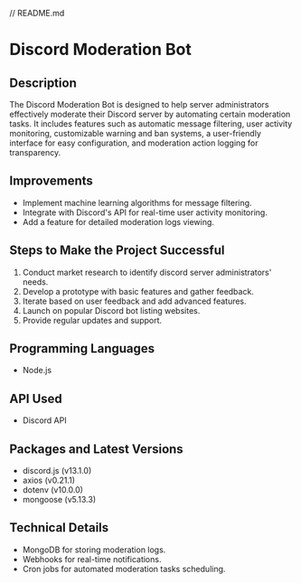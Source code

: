 // README.md

# Discord Moderation Bot

## Description
The Discord Moderation Bot is designed to help server administrators effectively moderate their Discord server by automating certain moderation tasks. It includes features such as automatic message filtering, user activity monitoring, customizable warning and ban systems, a user-friendly interface for easy configuration, and moderation action logging for transparency.

## Improvements
- Implement machine learning algorithms for message filtering.
- Integrate with Discord's API for real-time user activity monitoring.
- Add a feature for detailed moderation logs viewing.

## Steps to Make the Project Successful
1. Conduct market research to identify discord server administrators' needs.
2. Develop a prototype with basic features and gather feedback.
3. Iterate based on user feedback and add advanced features.
4. Launch on popular Discord bot listing websites.
5. Provide regular updates and support.

## Programming Languages
- Node.js

## API Used
- Discord API

## Packages and Latest Versions
- discord.js (v13.1.0)
- axios (v0.21.1)
- dotenv (v10.0.0)
- mongoose (v5.13.3)

## Technical Details
- MongoDB for storing moderation logs.
- Webhooks for real-time notifications.
- Cron jobs for automated moderation tasks scheduling.
